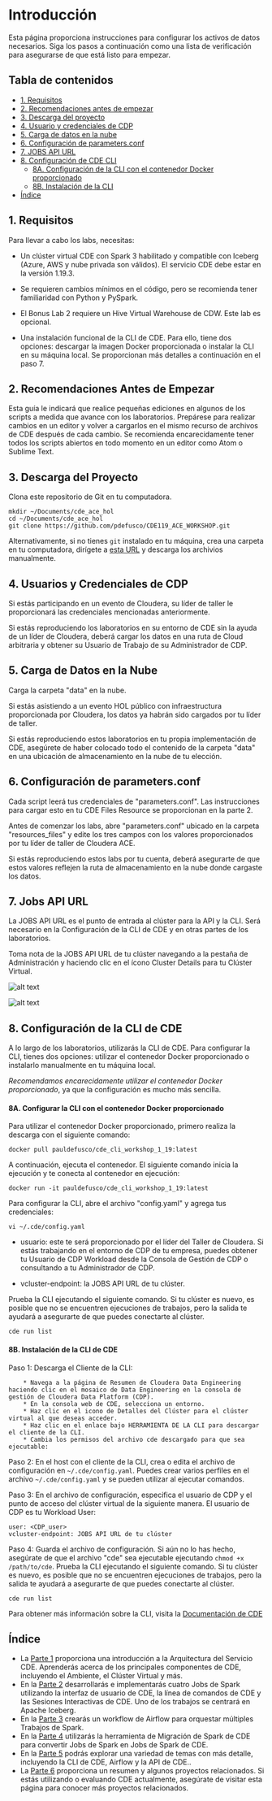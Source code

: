 # Introducción

Esta página proporciona instrucciones para configurar los activos de datos necesarios. Siga los pasos a continuación como una lista de verificación para asegurarse de que está listo para empezar.

## Tabla de contenidos

* [1. Requisitos](https://github.com/pdefusco/CDE119_ACE_WORKSHOP/blob/main/step_by_step_guides/espa%C3%B1ol/parte00_setup.md#1-requisitos)
* [2. Recomendaciones antes de empezar](https://github.com/pdefusco/CDE119_ACE_WORKSHOP/blob/main/step_by_step_guides/espa%C3%B1ol/parte00_setup.md#2-recomendaciones-antes-de-empezar)
* [3. Descarga del proyecto](https://github.com/pdefusco/CDE119_ACE_WORKSHOP/blob/main/step_by_step_guides/espa%C3%B1ol/parte00_setup.md#3-descarga-del-proyecto)
* [4. Usuario y credenciales de CDP](https://github.com/pdefusco/CDE119_ACE_WORKSHOP/blob/main/step_by_step_guides/espa%C3%B1ol/parte00_setup.md#4-usuarios-y-credenciales-de-cdp)
* [5. Carga de datos en la nube](https://github.com/pdefusco/CDE119_ACE_WORKSHOP/blob/main/step_by_step_guides/espa%C3%B1ol/parte00_setup.md#5-carga-de-datos-en-la-nube)
* [6. Configuración de parameters.conf](https://github.com/pdefusco/CDE119_ACE_WORKSHOP/blob/main/step_by_step_guides/espa%C3%B1ol/parte00_setup.md#6-configuraci%C3%B3n-de-parametersconf)
* [7. JOBS API URL](https://github.com/pdefusco/CDE119_ACE_WORKSHOP/blob/main/step_by_step_guides/espa%C3%B1ol/parte00_setup.md#7-jobs-api-url)
* [8. Configuración de CDE CLI](https://github.com/pdefusco/CDE119_ACE_WORKSHOP/blob/main/step_by_step_guides/espa%C3%B1ol/parte00_setup.md#8-configuraci%C3%B3n-de-la-cli-de-cde)
    * [8A. Configuración de la CLI con el contenedor Docker proporcionado](https://github.com/pdefusco/CDE119_ACE_WORKSHOP/blob/main/step_by_step_guides/espa%C3%B1ol/parte00_setup.md#8a-configurar-la-cli-con-el-contenedor-docker-proporcionado)
    * [8B. Instalación de la CLI](https://github.com/pdefusco/CDE119_ACE_WORKSHOP/blob/main/step_by_step_guides/espa%C3%B1ol/parte00_setup.md#8b-instalaci%C3%B3n-de-la-cli-de-cde)
* [Índice](https://github.com/pdefusco/CDE119_ACE_WORKSHOP/blob/main/step_by_step_guides/espa%C3%B1ol/parte00_setup.md#%C3%ADndice)

## 1. Requisitos

Para llevar a cabo los labs, necesitas:

* Un clúster virtual CDE con Spark 3 habilitado y compatible con Iceberg (Azure, AWS y nube privada son válidos). El servicio CDE debe estar en la versión 1.19.3.

* Se requieren cambios mínimos en el código, pero se recomienda tener familiaridad con Python y PySpark.

* El Bonus Lab 2 requiere un Hive Virtual Warehouse de CDW. Este lab es opcional.

* Una instalación funcional de la CLI de CDE. Para ello, tiene dos opciones: descargar la imagen Docker proporcionada o instalar la CLI en su máquina local. Se proporcionan más detalles a continuación en el paso 7.

## 2. Recomendaciones Antes de Empezar

Esta guía le indicará que realice pequeñas ediciones en algunos de los scripts a medida que avance con los laboratorios. Prepárese para realizar cambios en un editor y volver a cargarlos en el mismo recurso de archivos de CDE después de cada cambio. Se recomienda encarecidamente tener todos los scripts abiertos en todo momento en un editor como Atom o Sublime Text.

## 3. Descarga del Proyecto

Clona este repositorio de Git en tu computadora.

```
mkdir ~/Documents/cde_ace_hol
cd ~/Documents/cde_ace_hol
git clone https://github.com/pdefusco/CDE119_ACE_WORKSHOP.git
```

Alternativamente, si no tienes `git` instalado en tu máquina, crea una carpeta en tu computadora, dirígete a [esta URL](https://github.com/pdefusco/CDE119_ACE_WORKSHOP.git) y descarga los archivios manualmente.

## 4. Usuarios y Credenciales de CDP

Si estás participando en un evento de Cloudera, su líder de taller le proporcionará las credenciales mencionadas anteriormente.

Si estás reproduciendo los laboratorios en su entorno de CDE sin la ayuda de un líder de Cloudera, deberá cargar los datos en una ruta de Cloud arbitraria y obtener su Usuario de Trabajo de su Administrador de CDP.

## 5. Carga de Datos en la Nube

Carga la carpeta "data" en la nube.

Si estás asistiendo a un evento HOL público con infraestructura proporcionada por Cloudera, los datos ya habrán sido cargados por tu líder de taller.

Si estás reproduciendo estos laboratorios en tu propia implementación de CDE, asegúrete de haber colocado todo el contenido de la carpeta "data" en una ubicación de almacenamiento en la nube de tu elección.

## 6. Configuración de parameters.conf

Cada script leerá tus credenciales de "parameters.conf". Las instrucciones para cargar esto en tu CDE Files Resource se proporcionan en la parte 2.

Antes de comenzar los labs, abre "parameters.conf" ubicado en la carpeta "resources_files" y edite los tres campos con los valores proporcionados por tu líder de taller de Cloudera ACE.

Si estás reproduciendo estos labs por tu cuenta, deberá asegurarte de que estos valores reflejen la ruta de almacenamiento en la nube donde cargaste los datos.

## 7. Jobs API URL

La JOBS API URL es el punto de entrada al clúster para la API y la CLI. Será necesario en la Configuración de la CLI de CDE y en otras partes de los laboratorios.

Toma nota de la JOBS API URL de tu clúster navegando a la pestaña de Administración y haciendo clic en el ícono Cluster Details para tu Clúster Virtual.

![alt text](../../img/cde_virtual_cluster_details.png)

![alt text](../../img/jobsapiurl.png)

## 8. Configuración de la CLI de CDE

A lo largo de los laboratorios, utilizarás la CLI de CDE. Para configurar la CLI, tienes dos opciones: utilizar el contenedor Docker proporcionado o instalarlo manualmente en tu máquina local.

*Recomendamos encarecidamente utilizar el contenedor Docker proporcionado*, ya que la configuración es mucho más sencilla.

#### 8A. Configurar la CLI con el contenedor Docker proporcionado

Para utilizar el contenedor Docker proporcionado, primero realiza la descarga con el siguiente comando:

```docker pull pauldefusco/cde_cli_workshop_1_19:latest```

A continuación, ejecuta el contenedor. El siguiente comando inicia la ejecución y te conecta al contenedor en ejecución:

```docker run -it pauldefusco/cde_cli_workshop_1_19:latest```

Para configurar la CLI, abre el archivo "config.yaml" y agrega tus credenciales:

```vi ~/.cde/config.yaml```

* usuario: este te será proporcionado por el líder del Taller de Cloudera. Si estás trabajando en el entorno de CDP de tu empresa, puedes obtener tu Usuario de CDP Workload desde la Consola de Gestión de CDP o consultando a tu Administrador de CDP.

* vcluster-endpoint: la JOBS API URL de tu clúster.

Prueba la CLI ejecutando el siguiente comando. Si tu clúster es nuevo, es posible que no se encuentren ejecuciones de trabajos, pero la salida te ayudará a asegurarte de que puedes conectarte al clúster.

```cde run list```

#### 8B. Instalación de la CLI de CDE

Paso 1: Descarga el Cliente de la CLI:
```
    * Navega a la página de Resumen de Cloudera Data Engineering haciendo clic en el mosaico de Data Engineering en la consola de gestión de Cloudera Data Platform (CDP).
    * En la consola web de CDE, selecciona un entorno.
    * Haz clic en el icono de Detalles del Clúster para el clúster virtual al que deseas acceder.
    * Haz clic en el enlace bajo HERRAMIENTA DE LA CLI para descargar el cliente de la CLI.
    * Cambia los permisos del archivo cde descargado para que sea ejecutable:
```

Paso 2: En el host con el cliente de la CLI, crea o edita el archivo de configuración en ```~/.cde/config.yaml```. Puedes crear varios perfiles en el archivo ```~/.cde/config.yaml``` y se pueden utilizar al ejecutar comandos.

Paso 3: En el archivo de configuración, especifica el usuario de CDP y el punto de acceso del clúster virtual de la siguiente manera. El usuario de CDP es tu Workload User:

```
user: <CDP_user>
vcluster-endpoint: JOBS API URL de tu clúster
```

Paso 4: Guarda el archivo de configuración. Si aún no lo has hecho, asegúrate de que el archivo "cde" sea ejecutable ejecutando ```chmod +x /path/to/cde```. Prueba la CLI ejecutando el siguiente comando. Si tu clúster es nuevo, es posible que no se encuentren ejecuciones de trabajos, pero la salida te ayudará a asegurarte de que puedes conectarte al clúster.

```cde run list```

Para obtener más información sobre la CLI, visita la [Documentación de CDE](https://docs.cloudera.com/data-engineering/cloud/cli-access/topics/cde-cli.html)

## Índice

* La [Parte 1](https://github.com/pdefusco/CDE119_ACE_WORKSHOP/blob/main/step_by_step_guides/espanol/parte01_arquitectura_cde.md#parte-1-arquitectura-de-cde) proporciona una introducción a la Arquitectura del Servicio CDE. Aprenderás acerca de los principales componentes de CDE, incluyendo el Ambiente, el Clúster Virtual y más.
* En la [Parte 2](https://github.com/pdefusco/CDE119_ACE_WORKSHOP/blob/main/step_by_step_guides/espanol/parte02_spark.md#parte-2-desarrollo-e-implementaci%C3%B3n-de-jobs-de-spark-en-cde) desarrollarás e implementarás cuatro Jobs de Spark utilizando la interfaz de usuario de CDE, la línea de comandos de CDE y las Sesiones Interactivas de CDE. Uno de los trabajos se centrará en Apache Iceberg.
* En la [Parte 3](https://github.com/pdefusco/CDE119_ACE_WORKSHOP/blob/main/step_by_step_guides/espanol/parte03_airflow.md#parte-3-orquestaci%C3%B3n-de-pipelines-de-ingegneria-de-datos-con-airflow) crearás un workflow de Airflow para orquestar múltiples Trabajos de Spark.
* En la [Parte 4](https://github.com/pdefusco/CDE119_ACE_WORKSHOP/blob/main/step_by_step_guides/espanol/parte04_spark_migration_tool.md#parte-4-utilizo-de-la-spark-migration-tool-de-cde-para-convertir-spark-submits-en-cde-spark-submits) utilizarás la herramienta de Migración de Spark de CDE para convertir Jobs de Spark en Jobs de Spark de CDE.
* En la [Parte 5](https://github.com/pdefusco/CDE119_ACE_WORKSHOP/blob/main/step_by_step_guides/espanol/parte05_extras.md#parte-5-labs-adicionales) podrás explorar una variedad de temas con más detalle, incluyendo la CLI de CDE, Airflow y la API de CDE..
* La [Parte 6](https://github.com/pdefusco/CDE119_ACE_WORKSHOP/blob/main/step_by_step_guides/espanol/parte06_proyectos_relacionados.md#parte-6-conclusiones-y-pr%C3%B3ximos-pasos) proporciona un resumen y algunos proyectos relacionados. Si estás utilizando o evaluando CDE actualmente, asegúrate de visitar esta página para conocer más  proyectos relacionados.
